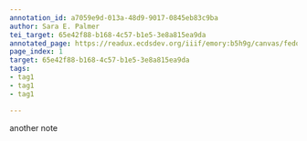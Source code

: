 ```yaml
---
annotation_id: a7059e9d-013a-48d9-9017-0845eb83c9ba
author: Sara E. Palmer
tei_target: 65e42f88-b168-4c57-b1e5-3e8a815ea9da
annotated_page: https://readux.ecdsdev.org/iiif/emory:b5h9g/canvas/fedora:emory:pchch
page_index: 1
target: 65e42f88-b168-4c57-b1e5-3e8a815ea9da
tags:
- tag1
- tag1
- tag1

---
```

<p>another note</p>